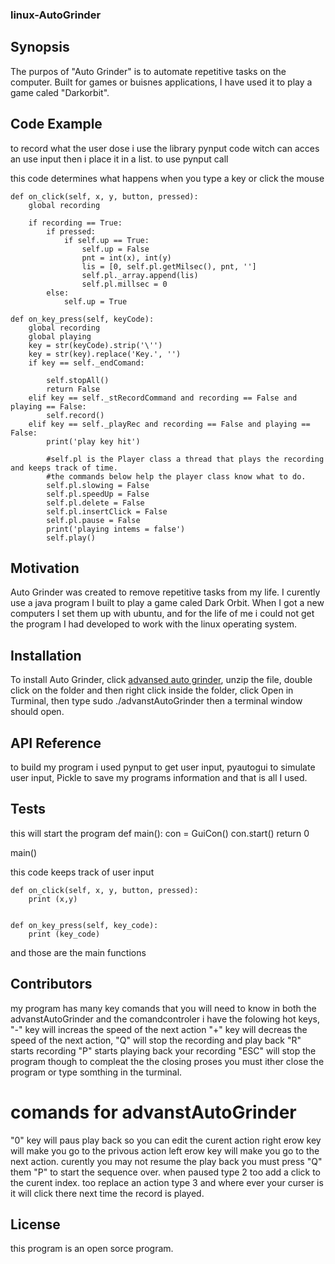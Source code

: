 ### linux-AutoGrinder
## Synopsis

The purpos of "Auto Grinder" is to automate repetitive tasks on the computer. Built for games or buisnes applications, I have used it to play a game caled "Darkorbit".

## Code Example

to record what the user dose i use the library pynput code witch can acces an use input then i place it in a list.
to use pynput call 


this code determines what happens when you type a key or click the mouse

    def on_click(self, x, y, button, pressed):
        global recording

        if recording == True:
            if pressed:
                if self.up == True:
                    self.up = False
                    pnt = int(x), int(y)
                    lis = [0, self.pl.getMilsec(), pnt, '']
                    self.pl._array.append(lis)
                    self.pl.millsec = 0
            else:
                self.up = True

    def on_key_press(self, keyCode):
        global recording
        global playing
        key = str(keyCode).strip('\'')
        key = str(key).replace('Key.', '')
        if key == self._endComand:

            self.stopAll()
            return False
        elif key == self._stRecordCommand and recording == False and playing == False:
            self.record()
        elif key == self._playRec and recording == False and playing == False:
            print('play key hit')

            #self.pl is the Player class a thread that plays the recording and keeps track of time.
            #the commands below help the player class know what to do.
            self.pl.slowing = False
            self.pl.speedUp = False
            self.pl.delete = False
            self.pl.insertClick = False
            self.pl.pause = False
            print('playing intems = false')
            self.play()




## Motivation

Auto Grinder was created to remove repetitive tasks from my life.  I curently use a java program I built to play a game caled Dark Orbit. When I got a new computers I set them up with ubuntu, and for the life of me i could not get the program I had developed to work with the linux operating system.

## Installation
To install Auto Grinder, click <a href="https://github.com/slamjeron/linux-AutoGrinder/raw/master/autogrinder2/dist/advanstAutoGrinder.zip" download="advancedAutoGrinder">advansed auto grinder</a>, unzip the file, double click on the folder and then
right click inside the folder, click Open in Turminal, then type sudo ./advanstAutoGrinder then a terminal window should open.

## API Reference
to build my program i used pynput to get user input, pyautogui to simulate user input, Pickle to save my programs information
and that is all I used.

## Tests
this will start the program
def main():
    con = GuiCon()
    con.start()
    return 0


main()

this code keeps track of user input

    def on_click(self, x, y, button, pressed):
        print (x,y)


    def on_key_press(self, key_code):
        print (key_code)
and those are the main functions

## Contributors

my program has many key comands that you will need to know
in both the advanstAutoGrinder and the comandcontroler i have the folowing hot keys,
"-" key will increas the speed of the next action "+" key will decreas the speed of the next action,
"Q" will stop the recording and play back "R" starts recording "P" starts playing back your recording
"ESC" will stop the program though to compleat the the closing proses you must ither close the program or
type somthing in the turminal.

# comands for advanstAutoGrinder
"0" key will paus play back so you can edit the curent action right erow key will make you go to the privous action left
erow key will make you go to the next action. curently you may not resume the play back you must press "Q" them "P" to start
the sequence over. when paused type 2 too add a click to the curent index. too replace an action type 3 and where ever your curser
is it will click there next time the record is played.


## License

this program is an open sorce program.
